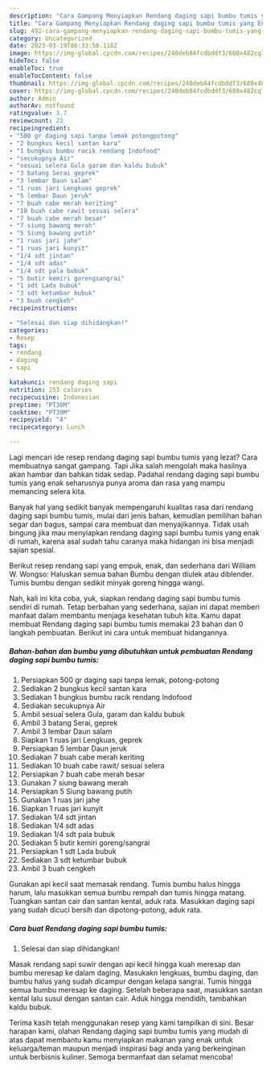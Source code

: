 ```yaml
---
description: "Cara Gampang Menyiapkan Rendang daging sapi bumbu tumis yang Enak "
title: "Cara Gampang Menyiapkan Rendang daging sapi bumbu tumis yang Enak "
slug: 492-cara-gampang-menyiapkan-rendang-daging-sapi-bumbu-tumis-yang-enak
category: Uncategorized
date: 2023-03-19T06:33:58.118Z
image: https://img-global.cpcdn.com/recipes/240deb84fcdbddf3/680x482cq70/rendang-daging-sapi-bumbu-tumis-foto-resep-utama.jpg
hideToc: false
enableToc: true
enableTocContent: false
thumbnail: https://img-global.cpcdn.com/recipes/240deb84fcdbddf3/680x482cq70/rendang-daging-sapi-bumbu-tumis-foto-resep-utama.jpg
cover: https://img-global.cpcdn.com/recipes/240deb84fcdbddf3/680x482cq70/rendang-daging-sapi-bumbu-tumis-foto-resep-utama.jpg
author: Admin
authorAv: notfound
ratingvalue: 3.7
reviewcount: 22
recipeingredient:
- "500 gr daging sapi tanpa lemak potongpotong"
- "2 bungkus kecil santan kara"
- "1 bungkus bumbu racik rendang Indofood"
- "secukupnya Air"
- "sesuai selera Gula garam dan kaldu bubuk"
- "3 batang Serai geprek"
- "3 lembar Daun salam"
- "1 ruas jari Lengkuas geprek"
- "5 lembar Daun jeruk"
- "7 buah cabe merah keriting"
- "10 buah cabe rawit sesuai selera"
- "7 buah cabe merah besar"
- "7 siung bawang merah"
- "5 Siung bawang putih"
- "1 ruas jari jahe"
- "1 ruas jari kunyit"
- "1/4 sdt jintan"
- "1/4 sdt adas"
- "1/4 sdt pala bubuk"
- "5 butir kemiri gorengsangrai"
- "1 sdt Lada bubuk"
- "3 sdt ketumbar bubuk"
- "3 buah cengkeh"
recipeinstructions:

- "Selesai dan siap dihidangkan!"
categories:
- Resep
tags:
- rendang
- daging
- sapi

katakunci: rendang daging sapi 
nutrition: 253 calories
recipecuisine: Indonesian
preptime: "PT30M"
cooktime: "PT39M"
recipeyield: "4"
recipecategory: Lunch

---
```



Lagi mencari ide resep rendang daging sapi bumbu tumis yang lezat? Cara membuatnya sangat gampang. Tapi Jika salah mengolah maka hasilnya akan hambar dan bahkan tidak sedap. Padahal rendang daging sapi bumbu tumis yang enak seharusnya punya aroma dan rasa yang mampu memancing selera kita.


Banyak hal yang sedikit banyak mempengaruhi kualitas rasa dari rendang daging sapi bumbu tumis, mulai dari jenis bahan, kemudian pemilihan bahan segar dan bagus, sampai cara membuat dan menyajikannya. Tidak usah bingung jika mau menyiapkan rendang daging sapi bumbu tumis yang enak di rumah, karena asal sudah tahu caranya maka hidangan ini bisa menjadi sajian spesial.

Berikut resep rendang sapi yang empuk, enak, dan sederhana dari William W. Wongso: Haluskan semua bahan Bumbu dengan diulek atau diblender. Tumis bumbu dengan sedikit minyak goreng hingga wangi.


Nah, kali ini kita coba, yuk, siapkan rendang daging sapi bumbu tumis sendiri di rumah. Tetap berbahan yang sederhana, sajian ini dapat memberi manfaat dalam membantu menjaga kesehatan tubuh kita. Kamu dapat membuat Rendang daging sapi bumbu tumis memakai 23 bahan dan 0 langkah pembuatan. Berikut ini cara untuk membuat hidangannya.

<!--inarticleads1-->

##### Bahan-bahan dan bumbu yang dibutuhkan untuk pembuatan Rendang daging sapi bumbu tumis:

1. Persiapkan 500 gr daging sapi tanpa lemak, potong-potong
1. Sediakan 2 bungkus kecil santan kara
1. Sediakan 1 bungkus bumbu racik rendang Indofood
1. Sediakan secukupnya Air
1. Ambil sesuai selera Gula, garam dan kaldu bubuk
1. Ambil 3 batang Serai, geprek
1. Ambil 3 lembar Daun salam
1. Siapkan 1 ruas jari Lengkuas, geprek
1. Persiapkan 5 lembar Daun jeruk
1. Sediakan 7 buah cabe merah keriting
1. Sediakan 10 buah cabe rawit/ sesuai selera
1. Persiapkan 7 buah cabe merah besar
1. Gunakan 7 siung bawang merah
1. Persiapkan 5 Siung bawang putih
1. Gunakan 1 ruas jari jahe
1. Siapkan 1 ruas jari kunyit
1. Sediakan 1/4 sdt jintan
1. Sediakan 1/4 sdt adas
1. Sediakan 1/4 sdt pala bubuk
1. Sediakan 5 butir kemiri goreng/sangrai
1. Persiapkan 1 sdt Lada bubuk
1. Sediakan 3 sdt ketumbar bubuk
1. Ambil 3 buah cengkeh


Gunakan api kecil saat memasak rendang. Tumis bumbu halus hingga harum, lalu masukkan semua bumbu rempah dan tumis hingga matang. Tuangkan santan cair dan santan kental, aduk rata. Masukkan daging sapi yang sudah dicuci bersih dan dipotong-potong, aduk rata. 

<!--inarticleads2-->

##### Cara buat Rendang daging sapi bumbu tumis:


1. Selesai dan siap dihidangkan!

Masak rendang sapi suwir dengan api kecil hingga kuah meresap dan bumbu meresap ke dalam daging. Masukakn lengkuas, bumbu daging, dan bumbu halus yang sudah dicampur dengan kelapa sangrai. Tumis hingga semua bumbu meresap ke daging. Setelah beberapa saat, masukkan santan kental lalu susul dengan santan cair. Aduk hingga mendidih, tambahkan kaldu bubuk. 

Terima kasih telah menggunakan resep yang kami tampilkan di sini. Besar harapan kami, olahan Rendang daging sapi bumbu tumis yang mudah di atas dapat membantu kamu menyiapkan makanan yang enak untuk keluarga/teman maupun menjadi inspirasi bagi anda yang berkeinginan untuk berbisnis kuliner. Semoga bermanfaat dan selamat mencoba!
